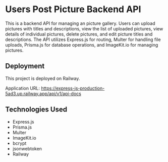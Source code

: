 # Users Post Picture Backend API

This is a backend API for managing an picture gallery. Users can upload pictures with titles and descriptions, view the list of uploaded pictures, view details of individual pictures, delete pictures, and edit picture titles and descriptions. The API utilizes Express.js for routing, Multer for handling file uploads, Prisma.js for database operations, and ImageKit.io for managing pictures.

## Deployment
This project is deployed on Railway.

Application URL: https://express-js-production-5ad3.up.railway.app/api/v1/api-docs

## Technologies Used
- Express.js
- Prisma.js
- Multer
- ImageKit.io
- bcrypt
- jsonwebtoken
- Railway
